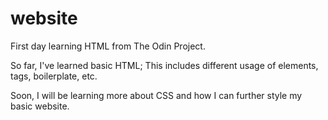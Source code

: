 # website

First day learning HTML from The Odin Project.

So far, I've learned basic HTML;
This includes different usage of elements, tags, boilerplate, etc.

Soon, I will be learning more about CSS and how I can further style my basic website.